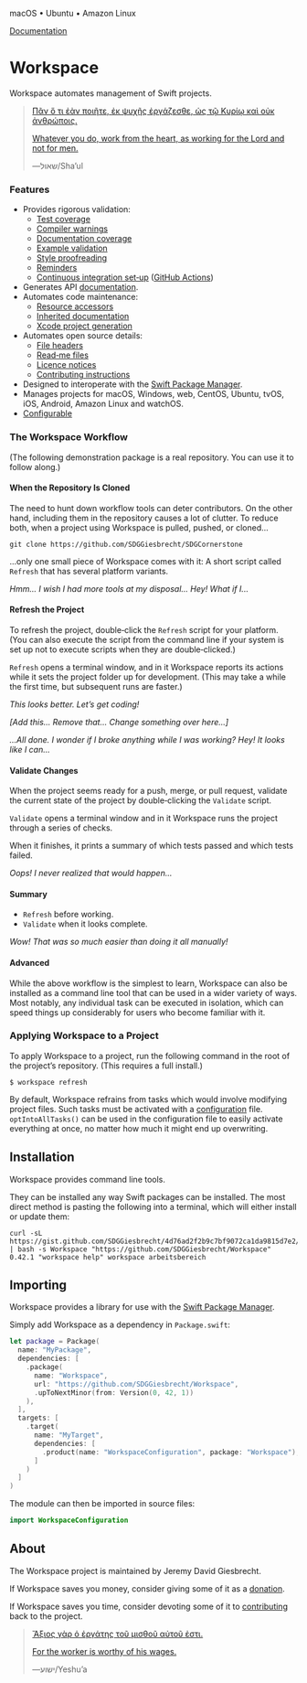 <!--
 README.md

 This source file is part of the Workspace open source project.
 Diese Quelldatei ist Teil des quelloffenen Arbeitsbereich‐Projekt.
 https://github.com/SDGGiesbrecht/Workspace#workspace

 Copyright ©2017–2023 Jeremy David Giesbrecht and the Workspace project contributors.
 Urheberrecht ©2017–2023 Jeremy David Giesbrecht und die Mitwirkenden des Arbeitsbereich‐Projekts.

 Soli Deo gloria.

 Licensed under the Apache Licence, Version 2.0.
 See http://www.apache.org/licenses/LICENSE-2.0 for licence information.
 -->

macOS • Ubuntu • Amazon Linux

[Documentation](https://sdggiesbrecht.github.io/Workspace/%F0%9F%87%AC%F0%9F%87%A7EN)

# Workspace

Workspace automates management of Swift projects.

> [Πᾶν ὅ τι ἐὰν ποιῆτε, ἐκ ψυχῆς ἐργάζεσθε, ὡς τῷ Κυρίῳ καὶ οὐκ ἀνθρώποις.](https://www.biblegateway.com/passage/?search=Colossians+3&version=SBLGNT;NIVUK)
>
> [Whatever you do, work from the heart, as working for the Lord and not for men.](https://www.biblegateway.com/passage/?search=Colossians+3&version=SBLGNT;NIVUK)
>
> ―⁧שאול⁩/Shaʼul

### Features

- Provides rigorous validation:
    - [Test coverage](https://sdggiesbrecht.github.io/Workspace/🇬🇧EN/Types/TestingConfiguration/Properties/enforceCoverage.html)
    - [Compiler warnings](https://sdggiesbrecht.github.io/Workspace/🇬🇧EN/Types/TestingConfiguration/Properties/prohibitCompilerWarnings.html)
    - [Documentation coverage](https://sdggiesbrecht.github.io/Workspace/🇬🇧EN/Types/APIDocumentationConfiguration/Properties/enforceCoverage.html)
    - [Example validation](https://sdggiesbrecht.github.io/Workspace/🇬🇧EN/Tools/workspace/Subcommands/refresh/Subcommands/examples.html)
    - [Style proofreading](https://sdggiesbrecht.github.io/Workspace/🇬🇧EN/Types/ProofreadingConfiguration.html)
    - [Reminders](https://sdggiesbrecht.github.io/Workspace/🇬🇧EN/Types/ProofreadingRule/Cases/manualWarnings.html)
    - [Continuous integration set‐up](https://sdggiesbrecht.github.io/Workspace/🇬🇧EN/Types/ContinuousIntegrationConfiguration/Properties/manage.html) ([GitHub Actions](https://github.com/features/actions))
- Generates API [documentation](https://sdggiesbrecht.github.io/Workspace/🇬🇧EN/Types/APIDocumentationConfiguration/Properties/generate.html).
- Automates code maintenance:
    - [Resource accessors](https://sdggiesbrecht.github.io/Workspace/🇬🇧EN/Tools/workspace/Subcommands/refresh/Subcommands/resources.html)
    - [Inherited documentation](https://sdggiesbrecht.github.io/Workspace/🇬🇧EN/Tools/workspace/Subcommands/refresh/Subcommands/inherited%E2%80%90documentation.html)
    - [Xcode project generation](https://sdggiesbrecht.github.io/Workspace/🇬🇧EN/Types/XcodeConfiguration/Properties/manage.html)
- Automates open source details:
    - [File headers](https://sdggiesbrecht.github.io/Workspace/🇬🇧EN/Types/FileHeaderConfiguration.html)
    - [Read‐me files](https://sdggiesbrecht.github.io/Workspace/🇬🇧EN/Types/ReadMeConfiguration.html)
    - [Licence notices](https://sdggiesbrecht.github.io/Workspace/🇬🇧EN/Types/LicenceConfiguration.html)
    - [Contributing instructions](https://sdggiesbrecht.github.io/Workspace/🇬🇧EN/Types/GitHubConfiguration.html)
- Designed to interoperate with the [Swift Package Manager](https://swift.org/package-manager/).
- Manages projects for macOS, Windows, web, CentOS, Ubuntu, tvOS, iOS, Android, Amazon Linux and watchOS.
- [Configurable](https://sdggiesbrecht.github.io/Workspace/🇬🇧EN/Libraries/WorkspaceConfiguration.html)

### The Workspace Workflow

(The following demonstration package is a real repository. You can use it to follow along.)

#### When the Repository Is Cloned

The need to hunt down workflow tools can deter contributors. On the other hand, including them in the repository causes a lot of clutter. To reduce both, when a project using Workspace is pulled, pushed, or cloned...

```shell
git clone https://github.com/SDGGiesbrecht/SDGCornerstone
```

...only one small piece of Workspace comes with it: A short script called `Refresh` that has several platform variants.

*Hmm... I wish I had more tools at my disposal... Hey! What if I...*

#### Refresh the Project

To refresh the project, double‐click the `Refresh` script for your platform. (You can also execute the script from the command line if your system is set up not to execute scripts when they are double‐clicked.)

`Refresh` opens a terminal window, and in it Workspace reports its actions while it sets the project folder up for development. (This may take a while the first time, but subsequent runs are faster.)

*This looks better. Let’s get coding!*

*[Add this... Remove that... Change something over here...]*

*...All done. I wonder if I broke anything while I was working? Hey! It looks like I can...*

#### Validate Changes

When the project seems ready for a push, merge, or pull request, validate the current state of the project by double‐clicking the `Validate` script.

`Validate` opens a terminal window and in it Workspace runs the project through a series of checks.

When it finishes, it prints a summary of which tests passed and which tests failed.

*Oops! I never realized that would happen...*

#### Summary

- `Refresh` before working.
- `Validate` when it looks complete.

*Wow! That was so much easier than doing it all manually!*

#### Advanced

While the above workflow is the simplest to learn, Workspace can also be installed as a command line tool that can be used in a wider variety of ways. Most notably, any individual task can be executed in isolation, which can speed things up considerably for users who become familiar with it.

### Applying Workspace to a Project

To apply Workspace to a project, run the following command in the root of the project’s repository. (This requires a full install.)

```shell
$ workspace refresh
```

By default, Workspace refrains from tasks which would involve modifying project files. Such tasks must be activated with a [configuration](https://sdggiesbrecht.github.io/Workspace/🇬🇧EN/Libraries/WorkspaceConfiguration.html) file. `optIntoAllTasks()` can be used in the configuration file to easily activate everything at once, no matter how much it might end up overwriting.

## Installation

Workspace provides command line tools.

They can be installed any way Swift packages can be installed. The most direct method is pasting the following into a terminal, which will either install or update them:

```shell
curl -sL https://gist.github.com/SDGGiesbrecht/4d76ad2f2b9c7bf9072ca1da9815d7e2/raw/update.sh | bash -s Workspace "https://github.com/SDGGiesbrecht/Workspace" 0.42.1 "workspace help" workspace arbeitsbereich
```

## Importing

Workspace provides a library for use with the [Swift Package Manager](https://swift.org/package-manager/).

Simply add Workspace as a dependency in `Package.swift`:

```swift
let package = Package(
  name: "MyPackage",
  dependencies: [
    .package(
      name: "Workspace",
      url: "https://github.com/SDGGiesbrecht/Workspace",
      .upToNextMinor(from: Version(0, 42, 1))
    ),
  ],
  targets: [
    .target(
      name: "MyTarget",
      dependencies: [
        .product(name: "WorkspaceConfiguration", package: "Workspace"),
      ]
    )
  ]
)
```

The module can then be imported in source files:

```swift
import WorkspaceConfiguration
```

## About

The Workspace project is maintained by Jeremy David Giesbrecht.

If Workspace saves you money, consider giving some of it as a [donation](https://paypal.me/JeremyGiesbrecht).

If Workspace saves you time, consider devoting some of it to [contributing](https://github.com/SDGGiesbrecht/Workspace) back to the project.

> [Ἄξιος γὰρ ὁ ἐργάτης τοῦ μισθοῦ αὐτοῦ ἐστι.](https://www.biblegateway.com/passage/?search=Luke+10&version=SBLGNT;NIV)
>
> [For the worker is worthy of his wages.](https://www.biblegateway.com/passage/?search=Luke+10&version=SBLGNT;NIV)
>
> ―‎ישוע/Yeshuʼa
